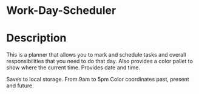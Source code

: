 # Work-Day-Scheduler

# Description
This is a planner that allows you to mark and schedule tasks and overall responsibilities that you need to do that day.
Also provides a color pallet to show where the current time.
Provides date and time.

Saves to local storage.
From 9am to 5pm 
Color coordinates past, present and future.

